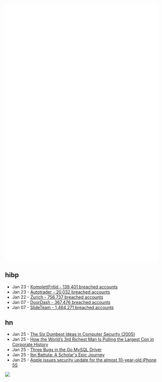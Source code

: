 ![Metrics](https://raw.githubusercontent.com/phixion/phixion/master/metrics.svg)

## hibp

<!--
for https://github.com/phixion/phixion/blob/main/.github/workflows/feeds.yml
-->
<!--START_SECTION:haveibeenpwnd-->
- Jan 23 - [KomplettFritid - 139,401 breached accounts](https://haveibeenpwned.com/PwnedWebsites#KomplettFritid)
- Jan 23 - [Autotrader - 20,032 breached accounts](https://haveibeenpwned.com/PwnedWebsites#Autotrader)
- Jan 22 - [Zurich - 756,737 breached accounts](https://haveibeenpwned.com/PwnedWebsites#Zurich)
- Jan 07 - [DoorDash - 367,476 breached accounts](https://haveibeenpwned.com/PwnedWebsites#DoorDash)
- Jan 07 - [SlideTeam - 1,464,271 breached accounts](https://haveibeenpwned.com/PwnedWebsites#SlideTeam)
<!--END_SECTION:haveibeenpwnd-->

## hn

<!--
for https://github.com/phixion/phixion/blob/main/.github/workflows/feeds.yml
-->
<!--START_SECTION:hn-->
- Jan 25 - [The Six Dumbest Ideas in Computer Security (2005)](http://ranum.com/security/computer_security/editorials/dumb/index.html)
- Jan 25 - [How the World’s 3rd Richest Man Is Pulling the Largest Con in Corporate History](https://hindenburgresearch.com/adani/)
- Jan 25 - [Three Bugs in the Go MySQL Driver](https://github.blog/2020-05-20-three-bugs-in-the-go-mysql-driver/)
- Jan 25 - [Ibn Battuta: A Scholar's Epic Journey](https://www.jurnalanas.com/blog/2018-03-24-ibn-battuta-and-his-journey)
- Jan 25 - [Apple issues security update for the almost 10-year-old iPhone 5S](https://www.theverge.com/2023/1/24/23569600/apple-iphone-5s-security-update-ios-12)
<!--END_SECTION:hn-->

<!--
for https://yhype.me
-->
![](https://hit.yhype.me/github/profile?user_id=13013670)

